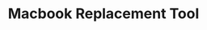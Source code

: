 ---
title: Macbook Replacement Tool
description: A web application that streamlines finding devices for Revivn employees to be used for replacement of customers' devices.
stack: ["JavaScript", "HTML/CSS", "Playwright", "Material UI"]
image: ./images/revivn.png
featured: true
sortOrder: 4
---